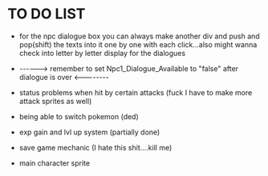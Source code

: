 # TO DO LIST

* for the npc dialogue box you can always make another div and push and pop(shift) the texts into it one by one with each click...also might wanna check into letter by letter display for the dialogues

* ------> remember to set Npc1_Dialogue_Available to "false" after dialogue is over <--------

* status problems when hit by certain attacks (fuck I have to make more attack sprites as well)
* being able to switch pokemon (ded)
* exp gain and lvl up system (partially done)
* save game mechanic (I hate this shit....kill me)
* main character sprite
